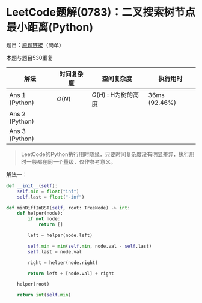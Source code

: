 # LeetCode题解(0783)：二叉搜索树节点最小距离(Python)

题目：[原题链接](https://leetcode-cn.com/problems/minimum-distance-between-bst-nodes/)（简单）

本题与题目530重复

| 解法           | 时间复杂度 | 空间复杂度           | 执行用时      |
| -------------- | ---------- | -------------------- | ------------- |
| Ans 1 (Python) | $O(N)$     | $O(H)$ : H为树的高度 | 36ms (92.46%) |
| Ans 2 (Python) |            |                      |               |
| Ans 3 (Python) |            |                      |               |

>  LeetCode的Python执行用时随缘，只要时间复杂度没有明显差异，执行用时一般都在同一个量级，仅作参考意义。

解法一：

```python
def __init__(self):
    self.min = float("inf")
    self.last = float("-inf")

def minDiffInBST(self, root: TreeNode) -> int:
    def helper(node):
        if not node:
            return []

        left = helper(node.left)

        self.min = min(self.min, node.val - self.last)
        self.last = node.val

        right = helper(node.right)

        return left + [node.val] + right

    helper(root)

    return int(self.min)
```